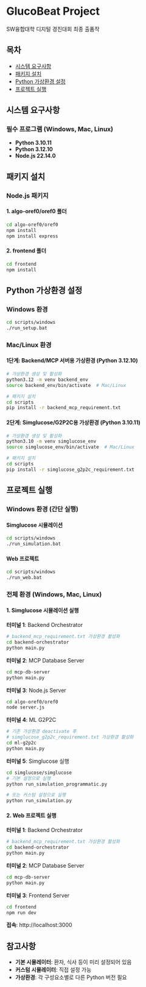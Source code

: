 # GlucoBeat Project

SW융합대학 디지털 경진대회 최종 출품작

## 목차
- [시스템 요구사항](#시스템-요구사항)
- [패키지 설치](#패키지-설치)
- [Python 가상환경 설정](#python-가상환경-설정)
- [프로젝트 실행](#프로젝트-실행)

## 시스템 요구사항

### 필수 프로그램 (Windows, Mac, Linux)
- **Python 3.10.11**
- **Python 3.12.10** 
- **Node.js 22.14.0**

## 패키지 설치

### Node.js 패키지

#### 1. algo-oref0/oref0 폴더
```bash
cd algo-oref0/oref0
npm install
npm install express
```

#### 2. frontend 폴더
```bash
cd frontend
npm install
```

## Python 가상환경 설정

### Windows 환경
```bash
cd scripts/windows
./run_setup.bat
```

### Mac/Linux 환경

#### 1단계: Backend/MCP 서버용 가상환경 (Python 3.12.10)
```bash
# 가상환경 생성 및 활성화
python3.12 -m venv backend_env
source backend_env/bin/activate  # Mac/Linux

# 패키지 설치
cd scripts
pip install -r backend_mcp_requirement.txt
```

#### 2단계: Simglucose/G2P2C용 가상환경 (Python 3.10.11)
```bash
# 가상환경 생성 및 활성화
python3.10 -m venv simglucose_env
source simglucose_env/bin/activate  # Mac/Linux

# 패키지 설치
cd scripts
pip install -r simglucose_g2p2c_requirement.txt
```

## 프로젝트 실행

### Windows 환경 (간단 실행)

#### Simglucose 시뮬레이션
```bash
cd scripts/windows
./run_simulation.bat
```

#### Web 프로젝트
```bash
cd scripts/windows
./run_web.bat
```

### 전체 환경 (Windows, Mac, Linux)

#### 1. Simglucose 시뮬레이션 실행

**터미널 1**: Backend Orchestrator
```bash
# backend_mcp_requirement.txt 가상환경 활성화
cd backend-orchestrator
python main.py
```

**터미널 2**: MCP Database Server
```bash
cd mcp-db-server
python main.py
```

**터미널 3**: Node.js Server
```bash
cd algo-oref0/oref0
node server.js
```

**터미널 4**: ML G2P2C
```bash
# 기존 가상환경 deactivate 후
# simglucose_g2p2c_requirement.txt 가상환경 활성화
cd ml-g2p2c
python main.py
```

**터미널 5**: Simglucose 실행
```bash
cd simglucose/simglucose
# 기본 설정으로 실행
python run_simulation_programmatic.py

# 또는 커스텀 설정으로 실행
python run_simulation.py
```

#### 2. Web 프로젝트 실행

**터미널 1**: Backend Orchestrator
```bash
# backend_mcp_requirement.txt 가상환경 활성화
cd backend-orchestrator
python main.py
```

**터미널 2**: MCP Database Server
```bash
cd mcp-db-server
python main.py
```

**터미널 3**: Frontend Server
```bash
cd frontend
npm run dev
```

**접속**: http://localhost:3000

## 참고사항

- **기본 시뮬레이터**: 환자, 식사 등이 미리 설정되어 있음
- **커스텀 시뮬레이터**: 직접 설정 가능
- **가상환경**: 각 구성요소별로 다른 Python 버전 필요

